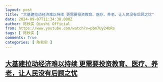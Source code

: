 ```yaml
---
layout: post
title: "大基建拉动经济难以持续 更需要投资教育、医疗、养老，让人民没有后顾之忧"
date: 2024-09-07T11:34:38.000Z
author: 陈秋实 Qiushi Official
from: https://www.youtube.com/watch?v=pbm7Uy24bRs
tags: [ 陈秋实 ]
comments: True
categories: [ 陈秋实 ]
---
```

<!--1725708878000-->
[大基建拉动经济难以持续 更需要投资教育、医疗、养老，让人民没有后顾之忧](https://www.youtube.com/watch?v=pbm7Uy24bRs)
------

<div>

</div>
